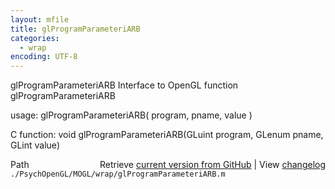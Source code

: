 ```yaml
---
layout: mfile
title: glProgramParameteriARB
categories:
  - wrap
encoding: UTF-8
---
```


glProgramParameteriARB  Interface to OpenGL function glProgramParameteriARB  

usage:  glProgramParameteriARB( program, pname, value )  

C function:  void glProgramParameteriARB(GLuint program, GLenum pname, GLint value)  


<div class="code_header" style="text-align:right;">
  <span style="float:left;">Path&nbsp;&nbsp;</span> <span class="counter">Retrieve <a href=
  "https://raw.github.com/Psychtoolbox-3/Psychtoolbox-3/beta/./PsychOpenGL/MOGL/wrap/glProgramParameteriARB.m">current version from GitHub</a> | View <a href=
  "https://github.com/Psychtoolbox-3/Psychtoolbox-3/commits/beta/./PsychOpenGL/MOGL/wrap/glProgramParameteriARB.m">changelog</a></span>
</div>
<div class="code">
  <code>./PsychOpenGL/MOGL/wrap/glProgramParameteriARB.m</code>
</div>
